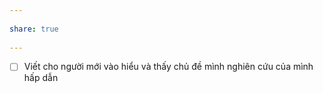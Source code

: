 ---  
share: true  
---  
- [ ] Viết cho người mới vào hiểu và thấy chủ đề mình nghiên cứu của mình hấp dẫn  
